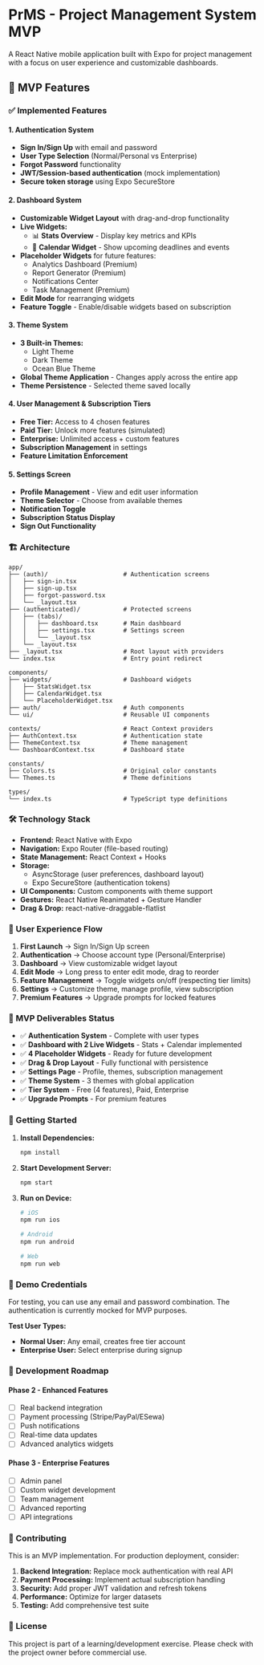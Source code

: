 # PrMS - Project Management System MVP

A React Native mobile application built with Expo for project management with a focus on user experience and customizable dashboards.

## 🚀 MVP Features

### ✅ Implemented Features

#### 1. Authentication System
- **Sign In/Sign Up** with email and password
- **User Type Selection** (Normal/Personal vs Enterprise)
- **Forgot Password** functionality
- **JWT/Session-based authentication** (mock implementation)
- **Secure token storage** using Expo SecureStore

#### 2. Dashboard System
- **Customizable Widget Layout** with drag-and-drop functionality
- **Live Widgets:**
  - 📊 **Stats Overview** - Display key metrics and KPIs
  - 📅 **Calendar Widget** - Show upcoming deadlines and events
- **Placeholder Widgets** for future features:
  - Analytics Dashboard (Premium)
  - Report Generator (Premium)
  - Notifications Center
  - Task Management (Premium)
- **Edit Mode** for rearranging widgets
- **Feature Toggle** - Enable/disable widgets based on subscription

#### 3. Theme System
- **3 Built-in Themes:**
  - Light Theme
  - Dark Theme
  - Ocean Blue Theme
- **Global Theme Application** - Changes apply across the entire app
- **Theme Persistence** - Selected theme saved locally

#### 4. User Management & Subscription Tiers
- **Free Tier:** Access to 4 chosen features
- **Paid Tier:** Unlock more features (simulated)
- **Enterprise:** Unlimited access + custom features
- **Subscription Management** in settings
- **Feature Limitation Enforcement**

#### 5. Settings Screen
- **Profile Management** - View and edit user information
- **Theme Selector** - Choose from available themes
- **Notification Toggle**
- **Subscription Status Display**
- **Sign Out Functionality**

### 🏗️ Architecture

```
app/
├── (auth)/                     # Authentication screens
│   ├── sign-in.tsx
│   ├── sign-up.tsx
│   ├── forgot-password.tsx
│   └── _layout.tsx
├── (authenticated)/            # Protected screens
│   ├── (tabs)/
│   │   ├── dashboard.tsx       # Main dashboard
│   │   ├── settings.tsx        # Settings screen
│   │   └── _layout.tsx
│   └── _layout.tsx
├── _layout.tsx                 # Root layout with providers
└── index.tsx                   # Entry point redirect

components/
├── widgets/                    # Dashboard widgets
│   ├── StatsWidget.tsx
│   ├── CalendarWidget.tsx
│   └── PlaceholderWidget.tsx
├── auth/                       # Auth components
└── ui/                         # Reusable UI components

contexts/                       # React Context providers
├── AuthContext.tsx             # Authentication state
├── ThemeContext.tsx            # Theme management
└── DashboardContext.tsx        # Dashboard state

constants/
├── Colors.ts                   # Original color constants
└── Themes.ts                   # Theme definitions

types/
└── index.ts                    # TypeScript type definitions
```

### 🛠️ Technology Stack

- **Frontend:** React Native with Expo
- **Navigation:** Expo Router (file-based routing)
- **State Management:** React Context + Hooks
- **Storage:** 
  - AsyncStorage (user preferences, dashboard layout)
  - Expo SecureStore (authentication tokens)
- **UI Components:** Custom components with theme support
- **Gestures:** React Native Reanimated + Gesture Handler
- **Drag & Drop:** react-native-draggable-flatlist

### 📱 User Experience Flow

1. **First Launch** → Sign In/Sign Up screen
2. **Authentication** → Choose account type (Personal/Enterprise)
3. **Dashboard** → View customizable widget layout
4. **Edit Mode** → Long press to enter edit mode, drag to reorder
5. **Feature Management** → Toggle widgets on/off (respecting tier limits)
6. **Settings** → Customize theme, manage profile, view subscription
7. **Premium Features** → Upgrade prompts for locked features

### 🎯 MVP Deliverables Status

- ✅ **Authentication System** - Complete with user types
- ✅ **Dashboard with 2 Live Widgets** - Stats + Calendar implemented
- ✅ **4 Placeholder Widgets** - Ready for future development
- ✅ **Drag & Drop Layout** - Fully functional with persistence
- ✅ **Settings Page** - Profile, themes, subscription management
- ✅ **Theme System** - 3 themes with global application
- ✅ **Tier System** - Free (4 features), Paid, Enterprise
- ✅ **Upgrade Prompts** - For premium features

### 🚀 Getting Started

1. **Install Dependencies:**
   ```bash
   npm install
   ```

2. **Start Development Server:**
   ```bash
   npm start
   ```

3. **Run on Device:**
   ```bash
   # iOS
   npm run ios
   
   # Android
   npm run android
   
   # Web
   npm run web
   ```

### 🔐 Demo Credentials

For testing, you can use any email and password combination. The authentication is currently mocked for MVP purposes.

**Test User Types:**
- **Normal User:** Any email, creates free tier account
- **Enterprise User:** Select enterprise during signup

### 🔄 Development Roadmap

#### Phase 2 - Enhanced Features
- [ ] Real backend integration
- [ ] Payment processing (Stripe/PayPal/ESewa)
- [ ] Push notifications
- [ ] Real-time data updates
- [ ] Advanced analytics widgets

#### Phase 3 - Enterprise Features
- [ ] Admin panel
- [ ] Custom widget development
- [ ] Team management
- [ ] Advanced reporting
- [ ] API integrations

### 🤝 Contributing

This is an MVP implementation. For production deployment, consider:

1. **Backend Integration:** Replace mock authentication with real API
2. **Payment Processing:** Implement actual subscription handling
3. **Security:** Add proper JWT validation and refresh tokens
4. **Performance:** Optimize for larger datasets
5. **Testing:** Add comprehensive test suite

### 📄 License

This project is part of a learning/development exercise. Please check with the project owner before commercial use.
